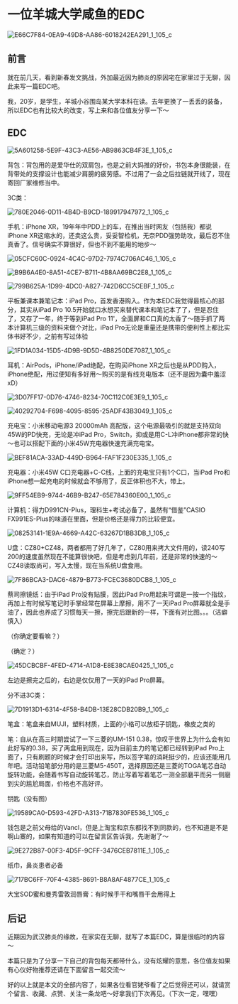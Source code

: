 # 一位羊城大学咸鱼的EDC

![E66C7F84-0EA9-49D8-AA86-6018242EA291_1_105_c](assets/E66C7F84-0EA9-49D8-AA86-6018242EA291_1_105_c.jpeg)

## 前言

就在前几天，看到新春发文挑战，外加最近因为肺炎的原因宅在家里过于无聊，因此来写一篇EDC吧。

我，20岁，是学生，羊城小谷围岛某大学本科在读。去年更换了一丢丢的装备，所以EDC也有比较大的改变，写上来和各位值友分享一下～

## EDC

![5A601258-5E9F-43C3-AE56-AB9863CB4F3E_1_105_c](assets/5A601258-5E9F-43C3-AE56-AB9863CB4F3E_1_105_c.jpeg)

背包：背包用的是爱华仕的双肩包，也是之前大妈推的好价，书包本身很能装，在背带处的支撑设计也能减少肩膀的疲劳感。不过用了一会之后拉链就开线了，现在寄回厂家维修当中。

3C类：

![780E2046-0D11-4B4D-B9CD-189917947972_1_105_c](./assets/780E2046-0D11-4B4D-B9CD-189917947972_1_105_c.jpeg)

手机：iPhone XR，19年年中PDD上的车，在推出当时网友（包括我）都说iPhone XR这缩水的，还卖这么贵，妥妥智检机，无奈PDD强势助攻，最后忍不住真香了。信号确实不算很好，但也不到不能用的地步～

![05CFC60C-0924-4C4C-97D2-7974C706AC46_1_105_c](./assets/05CFC60C-0924-4C4C-97D2-7974C706AC46_1_105_c.jpeg)

![B9B6A4E0-8A51-4CE7-B711-4B8AA69BC2E8_1_105_c](./assets/B9B6A4E0-8A51-4CE7-B711-4B8AA69BC2E8_1_105_c.jpeg)

![799B625A-1D99-4DC0-A827-742D6CC5CEBF_1_105_c](assets/799B625A-1D99-4DC0-A827-742D6CC5CEBF_1_105_c.jpeg)

平板兼课本兼笔记本：iPad Pro，首发香港购入。作为本EDC我觉得最核心的部分，其实从iPad Pro 10.5开始就口水想买来替代课本和笔记本了了，但是忍住了，又存了一年，终于等到iPad Pro 11'，全面屏和C口真的太香了～随手抓了两本计算机三级的资料来做个对比，iPad Pro无论是重量还是携带的便利性上都比实体书好不少，之前有写过体验

![1FD1A034-15D5-4D9B-9D5D-4B8250DE7087_1_105_c](./assets/1FD1A034-15D5-4D9B-9D5D-4B8250DE7087_1_105_c.jpeg)

耳机：AirPods，iPhone/iPad绝配，在购买iPhone XR之后也是从PDD购入，iPhone绝配，用过便知有多好用～购买的是有线充电版本（还不是因为囊中羞涩xD）

![3D07FF17-0D76-4746-8234-70C112C0E3E9_1_105_c](./assets/3D07FF17-0D76-4746-8234-70C112C0E3E9_1_105_c.jpeg)

![40292704-F698-4095-8595-25ADF43B3049_1_105_c](./assets/40292704-F698-4095-8595-25ADF43B3049_1_105_c.jpeg)

充电宝：小米移动电源3 20000mAh 高配版，这个电源最吸引的就是支持双向45W的PD快充，无论是冲iPad Pro，Switch，抑或是用C-L冲iPhone都非常的快～也可以搭配下面的小米45W充电器快速充满充电宝。

![BEF81ACA-33AD-449D-B964-FAF1F230E335_1_105_c](./assets/BEF81ACA-33AD-449D-B964-FAF1F230E335_1_105_c.jpeg)

充电器：小米45W C口充电器+C-C线，上面的充电宝只有1个C口，当iPad Pro和iPhone想一起充电的时候就会不够用了，反正体积也不大，带上。

![9FF54EB9-9744-46B9-B247-65E784360E00_1_105_c](./assets/9FF54EB9-9744-46B9-B247-65E784360E00_1_105_c.jpeg)

计算机：得力D991CN-Plus，理科生+考试必备了，虽然有“借鉴”CASIO FX991ES-Plus的味道在里面，但是价格还是得力的比较便宜。

![08253141-1E9A-4669-A42C-63267D1BB3DB_1_105_c](./assets/08253141-1E9A-4669-A42C-63267D1BB3DB_1_105_c.jpeg)

U盘：CZ80+CZ48，两者都用了好几年了，CZ80用来拷大文件用的，读240写200的速度虽然现在不能算很快吧，但是考虑到几年前，还是非常的快速的～CZ48读取尚可，写入太慢，现在当系统U盘食用。

![7F86BCA3-DAC6-4879-B773-FCEC3680DCB8_1_105_c](assets/7F86BCA3-DAC6-4879-B773-FCEC3680DCB8_1_105_c.jpeg)

蔡司擦镜纸：由于iPad Pro没有贴膜，因此iPad Pro用起来可谓是一按一个指纹，再加上有时候写笔记时手掌经常在屏幕上摩擦，用不了一天iPad Pro屏幕就全是手油了，因此也养成了习惯每天一擦，擦完后跟新的一样，下面有对比图。。。（洁癖慎入）













（你确定要看嘛？）













（确定？）



















![45DCBCBF-4FED-4714-A1D8-E8E38CAE0425_1_105_c](assets/45DCBCBF-4FED-4714-A1D8-E8E38CAE0425_1_105_c.jpeg)

左边是擦完之后的，右边是仅仅用了一天的iPad Pro屏幕。

分不进3C类：

![7D1913D1-6314-4F58-B4DB-13E28CDB20B9_1_105_c](./assets/7D1913D1-6314-4F58-B4DB-13E28CDB20B9_1_105_c.jpeg)

笔盒：笔盒来自MUJI，塑料材质，上面的小格可以放柜子钥匙，橡皮之类的

笔：自从在高三时期尝试了一下三菱的UM-151 0.38，惊叹于世界上为什么会有如此好写的0.38，买了两盒用到现在，因为目前主力的笔记都已经转到iPad Pro上面了，只有刷题的时候才会打印出来写，所以签字笔的消耗挺少的，应该还能用几年吧。活动铅笔部分用的是三菱M5-450T，选择原因还是三菱的TOGA笔芯自动旋转功能，会随着书写自动旋转笔芯，防止写着写着笔芯一测全部磨平而另一侧磨到尖的尴尬局面，价格也不高好评。

钥匙（没有图）

![19589CA0-D593-42FD-A313-71B7830FE536_1_105_c](./assets/19589CA0-D593-42FD-A313-71B7830FE536_1_105_c.jpeg)

钱包是之前父母给的Vancl，但是上淘宝和京东都找不到同款的，也不知道是不是啊山寨的，如果有知道的可以在留言区告诉我，先谢谢了～

![9E272B87-00F3-4D5F-9CFF-3476CEB7811E_1_105_c](./assets/9E272B87-00F3-4D5F-9CFF-3476CEB7811E_1_105_c.jpeg)

纸巾，鼻炎患者必备

![717BC6FF-70F4-4385-8691-B8A8AF4877CE_1_105_c](./assets/717BC6FF-70F4-4385-8691-B8A8AF4877CE_1_105_c.jpeg)

大宝SOD蜜和曼秀雷敦润唇膏：有时候手干和嘴唇干会用得上

## 后记

近期因为武汉肺炎的缘故，在家实在无聊，就写了本篇EDC，算是很临时的内容～

本篇只是为了分享一下自己的背包每天都带什么，没有炫耀的意思，各位值友如果有心仪好物推荐还请在下面留言一起交流～

好的以上就是本文的全部内容了，如果各位看官姥爷看了之后觉得还可以，就请赏个留言、收藏、点赞、关注一条龙吧～好拿我们下次再见。（下次一定，嘿嘿）

